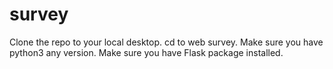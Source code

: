 # survey
Clone the repo to your local desktop.
cd to web survey.
Make sure you have python3 any version.
Make sure you have Flask package installed.

